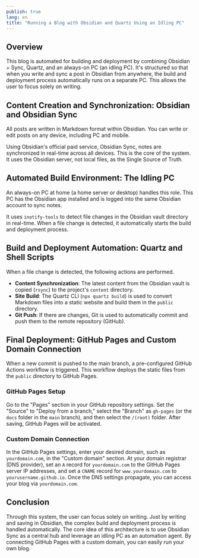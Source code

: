 ```yaml
---
publish: true
lang: en
title: "Running a Blog with Obsidian and Quartz Using an Idling PC"
---
```


## Overview
This blog is automated for building and deployment by combining Obsidian + Sync, Quartz, and an always-on PC (an idling PC).
It's structured so that when you write and sync a post in Obsidian from anywhere, the build and deployment process automatically runs on a separate PC.
This allows the user to focus solely on writing.

## Content Creation and Synchronization: Obsidian and Obsidian Sync
All posts are written in Markdown format within Obsidian.
You can write or edit posts on any device, including PC and mobile.

Using Obsidian's official paid service, Obsidian Sync, notes are synchronized in real-time across all devices.
This is the core of the system. It uses the Obsidian server, not local files, as the Single Source of Truth.

## Automated Build Environment: The Idling PC
An always-on PC at home (a home server or desktop) handles this role.
This PC has the Obsidian app installed and is logged into the same Obsidian account to sync notes.

It uses `inotify-tools` to detect file changes in the Obsidian vault directory in real-time.
When a file change is detected, it automatically starts the build and deployment process.

## Build and Deployment Automation: Quartz and Shell Scripts
When a file change is detected, the following actions are performed.

*   **Content Synchronization**: The latest content from the Obsidian vault is copied (`rsync`) to the project's `content` directory.
*   **Site Build**: The Quartz CLI (`npx quartz build`) is used to convert Markdown files into a static website and build them in the `public` directory.
*   **Git Push**: If there are changes, Git is used to automatically commit and push them to the remote repository (GitHub).

## Final Deployment: GitHub Pages and Custom Domain Connection
When a new commit is pushed to the main branch, a pre-configured GitHub Actions workflow is triggered.
This workflow deploys the static files from the `public` directory to GitHub Pages.

### GitHub Pages Setup
Go to the "Pages" section in your GitHub repository settings.
Set the "Source" to "Deploy from a branch," select the "Branch" as `gh-pages` (or the `docs` folder in the `main` branch), and then select the `/(root)` folder.
After saving, GitHub Pages will be activated.

### Custom Domain Connection
In the GitHub Pages settings, enter your desired domain, such as `yourdomain.com`, in the "Custom domain" section.
At your domain registrar (DNS provider), set an `A` record for `yourdomain.com` to the GitHub Pages server IP addresses, and set a `CNAME` record for `www.yourdomain.com` to `yourusername.github.io`.
Once the DNS settings propagate, you can access your blog via `yourdomain.com`.

## Conclusion
Through this system, the user can focus solely on writing. Just by writing and saving in Obsidian, the complex build and deployment process is handled automatically.
The core idea of this architecture is to use Obsidian Sync as a central hub and leverage an idling PC as an automation agent.
By connecting GitHub Pages with a custom domain, you can easily run your own blog.
